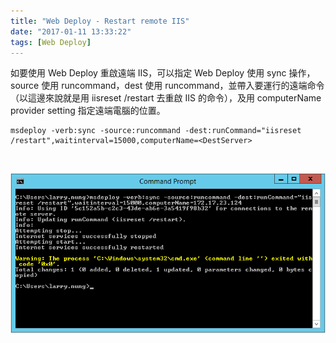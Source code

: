 ```yaml
---
title: "Web Deploy - Restart remote IIS"
date: "2017-01-11 13:33:22"
tags: [Web Deploy]
---
```



如要使用 Web Deploy 重啟遠端 IIS，可以指定 Web Deploy 使用 sync 操作，source 使用 runcommand，dest 使用 runcommand，並帶入要運行的遠端命令（以這邊來說就是用 iisreset /restart 去重啟 IIS 的命令），及用 computerName provider setting 指定遠端電腦的位置。  

<!-- More -->

    msdeploy -verb:sync -source:runcommand -dest:runCommand="iisreset /restart",waitinterval=15000,computerName=<DestServer>

<br/>


![1.png](1.png)

<br/>
